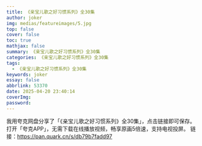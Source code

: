 ```yaml
---
title: 《亲宝儿歌之好习惯系列》全30集
author: joker
img: medias/featureimages/5.jpg
top: false
cover: false
toc: true
mathjax: false
summary: 《亲宝儿歌之好习惯系列》全30集
categories: 《亲宝儿歌之好习惯系列》全30集
tags:
  - 《亲宝儿歌之好习惯系列》全30集
keywords: joker
essay: false
abbrlink: 53370
date: 2025-04-20 23:40:14
coverImg:
password:
---
```


我用夸克网盘分享了「《亲宝儿歌之好习惯系列》全30集」，点击链接即可保存。打开「夸克APP」，无需下载在线播放视频，畅享原画5倍速，支持电视投屏。
链接：https://pan.quark.cn/s/db79b7fadd97
